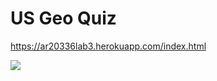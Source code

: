 # US Geo Quiz

https://ar20336lab3.herokuapp.com/index.html

<img src="http://g.recordit.co/VPkE9F9Zs6.gif" />
